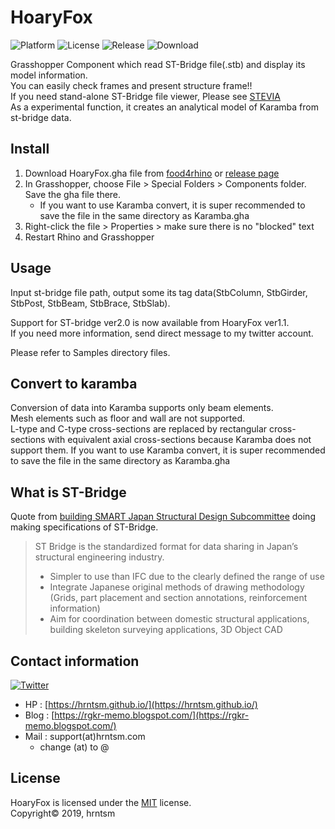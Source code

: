 # HoaryFox

![Platform](https://img.shields.io/badge/platform-Rhino6%20%7C%20Grasshopper-orange)
![License](https://img.shields.io/github/license/hrntsm/HoaryFox)
![Release](https://img.shields.io/github/v/release/hrntsm/HoaryFox)
![Download](https://img.shields.io/github/downloads/hrntsm/HoaryFox/total)

Grasshopper Component which read ST-Bridge file(.stb) and display its model information.  
You can easily check frames and present structure frame!!  
If you need stand-alone ST-Bridge file viewer, Please see [STEVIA](https://github.com/hrntsm/STEVIA-Stb2U/wiki)  
As a experimental function, it creates an analytical model of Karamba from st-bridge data.

## Install

1. Download HoaryFox.gha file from [food4rhino](https://www.food4rhino.com/app/hoaryfox) or [release page](https://github.com/hrntsm/HoaryFox/releases)
2. In Grasshopper, choose File > Special Folders > Components folder. Save the gha file there.  
   + If you want to use Karamba convert, it is super recommended to save the file in the same directory as Karamba.gha
3. Right-click the file > Properties > make sure there is no "blocked" text
4. Restart Rhino and Grasshopper

## Usage

Input st-bridge file path, output some its tag data(StbColumn, StbGirder, StbPost, StbBeam, StbBrace, StbSlab).

Support for ST-bridge ver2.0 is now available from HoaryFox ver1.1.  
If you need more information, send direct message to my twitter account.

Please refer to Samples directory files.

## Convert to karamba

Conversion of data into Karamba supports only beam elements.  
Mesh elements such as floor and wall are not supported.  
L-type and C-type cross-sections are replaced by rectangular cross-sections with equivalent axial cross-sections because Karamba does not support them.
If you want to use Karamba convert, it is super recommended to save the file in the same directory as Karamba.gha

## What is ST-Bridge

Quote from [building SMART Japan Structural Design Subcommittee](https://en.building-smart.or.jp/meeting/buildall/structural-design/) doing making specifications of ST-Bridge.

> ST Bridge is the standardized format for data sharing in Japan’s structural engineering industry.
> + Simpler to use than IFC due to the clearly defined the range of use
> + Integrate Japanese original methods of drawing methodology (Grids, part placement and section annotations, reinforcement information)
> + Aim for coordination between domestic structural applications, building skeleton surveying applications, 3D Object CAD

## Contact information

[![Twitter](https://img.shields.io/twitter/follow/hiron_rgkr?style=social)](https://twitter.com/hiron_rgkr)
+ HP : [https://hrntsm.github.io/](https://hrntsm.github.io/)
+ Blog : [https://rgkr-memo.blogspot.com/](https://rgkr-memo.blogspot.com/)
+ Mail : support(at)hrntsm.com
  + change (at) to @
  
## License

HoaryFox is licensed under the [MIT](https://github.com/hrntsm/HoaryFox/blob/master/LICENSE) license.  
Copyright© 2019, hrntsm
